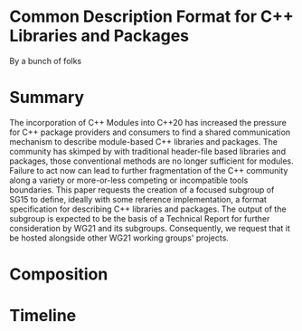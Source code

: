 # Common Description Format for C++ Libraries and Packages

By a bunch of folks

# Summary

The incorporation of C++ Modules into C++20 has increased the pressure for C++ package providers and consumers to find a shared communication mechanism to describe module-based C++ libraries and packages.  The community has skimped by with traditional header-file based libraries and packages, those conventional methods are no longer sufficient for modules.  Failure to act now can lead to further fragmentation of the C++ community along a variety or more-or-less competing or incompatible tools boundaries.  This paper requests the creation of a focused subgroup of SG15 to define, ideally with some reference implementation, a format specification for describing C++ libraries and packages.  The output of the subgroup is expected to be the basis of a Technical Report for further consideration by WG21 and its subgroups.  Consequently, we request that it be hosted alongside other WG21 working groups' projects.

# Composition


# Timeline

